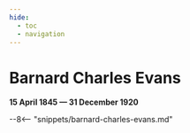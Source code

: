 ```yaml
---
hide:
  - toc
  - navigation 
---
```


# Barnard Charles Evans

**15 April 1845 — 31 December 1920**

--8<-- "snippets/barnard-charles-evans.md"
